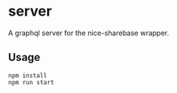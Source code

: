 server
======

A graphql server for the nice-sharebase wrapper.

Usage
-----

    npm install
    npm run start

